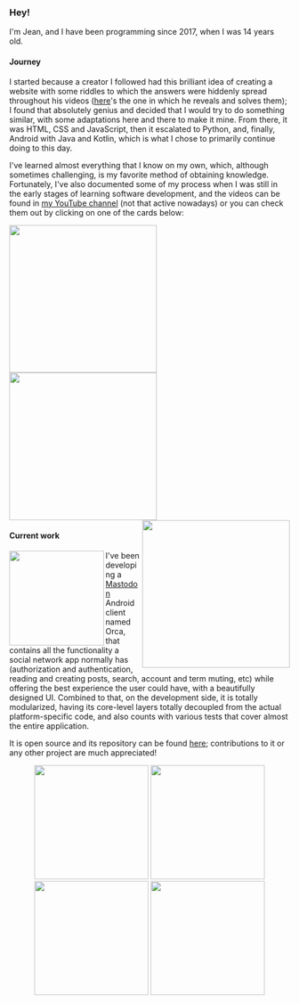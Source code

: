 ### Hey!

I'm Jean, and I have been programming since 2017, when I was 14 years old.

#### Journey

I started because a creator I followed had this brilliant idea of creating a website with some riddles to which the answers were hiddenly spread throughout his videos ([here](https://www.youtube.com/watch?v=8FzyVH6FnGk)'s the one in which he reveals and solves them); I found that absolutely genius and decided that I would try to do something similar, with some adaptations here and there to make it mine. From there, it was HTML, CSS and JavaScript, then it escalated to Python, and, finally, Android with Java and Kotlin, which is what I chose to primarily continue doing to this day.

I've learned almost everything that I know on my own, which, although sometimes challenging, is my favorite method of obtaining knowledge. Fortunately, I've also documented some of my process when I was still in the early stages of learning software development, and the videos can be found in [my YouTube channel](https://www.youtube.com/@jeanbarrossilva) (not that active nowadays) or you can check them out by clicking on one of the cards below:

[<img align="left" src="https://github.com/jeanbarrossilva/jeanbarrossilva/assets/38408390/2ba035ef-8af0-4c5f-985f-f7db01caad1a" width="265" />](https://www.youtube.com/watch?v=xRD9LdpxYI4)
[<img src="https://github.com/jeanbarrossilva/jeanbarrossilva/assets/38408390/461e477a-b44d-4ca4-abc5-0d193d31eb11" width="265" />](https://www.youtube.com/watch?v=-wNJTEHWwkE)
[<img align="right" src="https://github.com/jeanbarrossilva/jeanbarrossilva/assets/38408390/8295e9ca-5397-4c2f-9ba4-a8fd6456a735" width="265" />](https://www.youtube.com/watch?v=HFVrgQfRYbg)

#### Current work

<img align="left" src="https://github.com/jeanbarrossilva/jeanbarrossilva/assets/38408390/4029ae3b-f5ab-47bb-b99c-8c96a129ec37" width="170" />


I've been developing a [Mastodon](https://joinmastodon.org) Android client named Orca, that contains all the functionality a social network app normally has (authorization and authentication, reading and creating posts, search, account and term muting, etc) while offering the best experience the user could have, with a beautifully designed UI. Combined to that, on the development side, it is totally modularized, having its core-level layers totally decoupled from the actual platform-specific code, and also counts with various tests that cover almost the entire application.

It is open source and its repository can be found [here](https://github.com/jeanbarrossilva/Orca); contributions to it or any other project are much appreciated!

<div align="center">
  <img src="https://github.com/jeanbarrossilva/jeanbarrossilva/assets/38408390/cbf486bd-34f3-4db4-87db-dd03b884a73d" width="205" />
  <img src="https://github.com/jeanbarrossilva/jeanbarrossilva/assets/38408390/61db1de7-2ba1-4d83-a6e2-81607aefead8" width="205" />
  <img src="https://github.com/jeanbarrossilva/jeanbarrossilva/assets/38408390/f91e10bd-cde3-47bd-822e-7af5bf6d15ba" width="205" />
  <img src="https://github.com/jeanbarrossilva/jeanbarrossilva/assets/38408390/053833c0-05a7-44c0-ae5c-32ba61bc2de7" width="205" />
</div>
